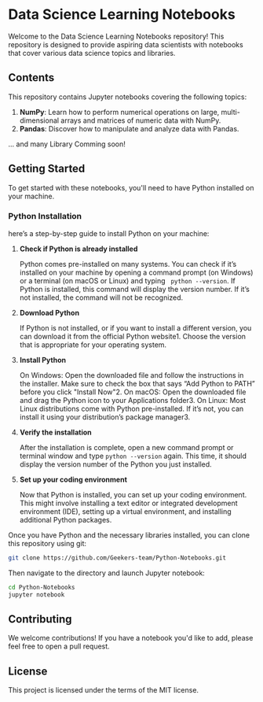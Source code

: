 

# Data Science Learning Notebooks

Welcome to the Data Science Learning Notebooks repository! This repository is designed to provide aspiring data scientists with notebooks that cover various data science topics and libraries.

## Contents

This repository contains Jupyter notebooks covering the following topics:

1. **NumPy**: Learn how to perform numerical operations on large, multi-dimensional arrays and matrices of numeric data with NumPy.
2. **Pandas**: Discover how to manipulate and analyze data with Pandas.
<!--
3. **Matplotlib**: Get started with data visualization with Matplotlib.
4. **Scikit-learn**: Dive into machine learning with Scikit-learn.
5. **TensorFlow**: Explore deep learning with TensorFlow.
5. **Pytorch**: Explore deep learning with Pytorch.
-->
... and many Library Comming soon!

## Getting Started

To get started with these notebooks, you'll need to have Python installed on your machine.
### Python Installation
here’s a step-by-step guide to install Python on your machine:

1. **Check if Python is already installed**

    Python comes pre-installed on many systems. You can check if it’s installed on your machine by opening a command prompt (on Windows) or a terminal (on macOS or Linux) and typing ``` python --version```. If Python is installed, this command will display the version number. If it’s not installed, the command will not be recognized.
2. **Download Python** 

    If Python is not installed, or if you want to install a different version, you can download it from the official Python website1. Choose the version that is appropriate for your operating system.
3. **Install Python**

    On Windows: Open the downloaded file and follow the instructions in the installer. Make sure to check the box that says “Add Python to PATH” before you click "Install Now"2.
    On macOS: Open the downloaded file and drag the Python icon to your Applications folder3.
    On Linux: Most Linux distributions come with Python pre-installed. If it’s not, you can install it using your distribution’s package manager3.
4. **Verify the installation**

    After the installation is complete, open a new command prompt or terminal window and type ```python --version``` again. This time, it should display the version number of the Python you just installed.
5. **Set up your coding environment** 

    Now that Python is installed, you can set up your coding environment. This might involve installing a text editor or integrated development environment (IDE), setting up a virtual environment, and installing additional Python packages.


Once you have Python and the necessary libraries installed, you can clone this repository using git:

```bash
git clone https://github.com/Geekers-team/Python-Notebooks.git
```

Then navigate to the directory and launch Jupyter notebook:

```bash
cd Python-Notebooks
jupyter notebook
```

## Contributing

We welcome contributions! If you have a notebook you'd like to add, please feel free to open a pull request.

## License

This project is licensed under the terms of the MIT license.

